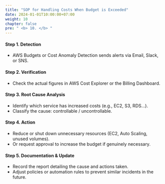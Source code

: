 ```yaml
---
title: "SOP for Handling Costs When Budget is Exceeded"
date: 2024-01-01T10:00:00+07:00
weight: 10
chapter: false
pre: " <b> 10. </b> "
---
```


#### Step 1. Detection

- AWS Budgets or Cost Anomaly Detection sends alerts via Email, Slack, or SNS.

#### Step 2. Verification

- Check the actual figures in AWS Cost Explorer or the Billing Dashboard.

#### Step 3. Root Cause Analysis

- Identify which service has increased costs (e.g., EC2, S3, RDS…).
- Classify the cause: controllable / uncontrollable.

#### Step 4. Action

- Reduce or shut down unnecessary resources (EC2, Auto Scaling, unused volumes).
- Or request approval to increase the budget if genuinely necessary.

#### Step 5. Documentation & Update

- Record the report detailing the cause and actions taken.
- Adjust policies or automation rules to prevent similar incidents in the future.

